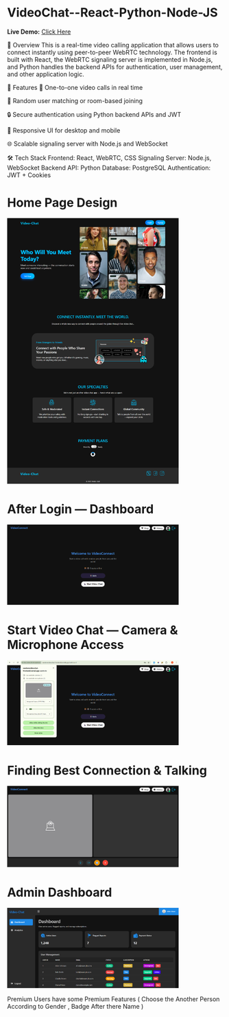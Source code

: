 # VideoChat--React-Python-Node-JS

**Live Demo:** [Click Here](https://video-chat-react-python-node-js.vercel.app/)

📖 Overview
This is a real-time video calling application that allows users to connect instantly using peer-to-peer WebRTC technology. The frontend is built with React, the WebRTC signaling server is implemented in Node.js, and Python handles the backend APIs for authentication, user management, and other application logic.

🚀 Features
🎥 One-to-one video calls in real time

🔄 Random user matching or room-based joining

🔒 Secure authentication using Python backend APIs and JWT

📱 Responsive UI for desktop and mobile

🌐 Scalable signaling server with Node.js and WebSocket

🛠️ Tech Stack
Frontend: React, WebRTC, CSS
Signaling Server: Node.js, WebSocket
Backend API: Python
Database: PostgreSQL
Authentication: JWT + Cookies

# Home Page Design
<img src="public/home-images/home-page.png" alt="Home Page" width="400">

# After Login — Dashboard
<img src="public/home-images/screen1.png" alt="Dashboard" width="400">

# Start Video Chat — Camera & Microphone Access
<img src="public/home-images/screen2.png" alt="Permissions" width="400">

# Finding Best Connection & Talking
<img src="public/home-images/screen3.png" alt="Video Chat" width="400">

# Admin Dashboard
<img src="public/home-images/dash2.png" alt="Home Page" width="400">


Premium Users have some Premium Features ( Choose the Another Person According to Gender , Badge After there Name )


